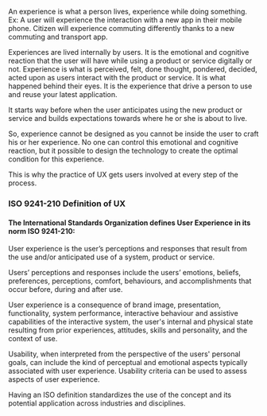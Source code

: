 An experience is what a person lives, experience while doing something.
Ex: 
	A user will experience the interaction with a new app in their mobile phone.
	Citizen will experience commuting differently thanks to a new commuting and transport app.

Experiences are lived internally by users. It is the emotional and cognitive reaction that the user will have while using a product or service digitally or not. 
Experience is what is perceived, felt, done thought, pondered, decided, acted upon as users interact with the product or service. It is what happened behind their eyes.
It is the experience that drive a person to use and reuse your latest application. 

It starts way before when the user anticipates using the new product or service and builds expectations towards where he or she is about to live. 

So, experience cannot be designed as you cannot be inside the user to craft his or her experience. 
No one can control this emotional and cognitive reaction, but it possible to design the technology to create the optimal condition for this experience. 

This is why the practice of UX gets users involved at every step of the process.


### ISO 9241-210 Definition of UX
#### The International Standards Organization defines User Experience in its norm ISO 9241-210:

User experience is the user’s perceptions and responses that result from the use and/or anticipated use of a system, product or service.

Users’ perceptions and responses include the users’ emotions, beliefs, preferences, perceptions, comfort, behaviours, and accomplishments that occur before, during and after use.

User experience is a consequence of brand image, presentation, functionality, system performance, interactive behaviour and assistive capabilities of the interactive system, the user's internal and physical state resulting from prior experiences, attitudes, skills and personality, and the context of use.

Usability, when interpreted from the perspective of the users' personal goals, can include the kind of perceptual and emotional aspects typically associated with user experience. Usability criteria can be used to assess aspects of user experience.

Having an ISO definition standardizes the use of the concept and its potential application across industries and disciplines.
